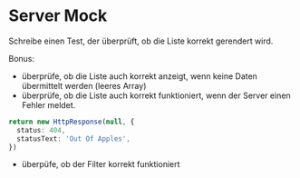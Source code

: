 # Server Mock

Schreibe einen Test, der überprüft, ob die Liste korrekt gerendert wird.

Bonus:
- überprüfe, ob die Liste auch korrekt anzeigt, wenn keine Daten übermittelt werden (leeres Array)
- überprüfe, ob die Liste auch korrekt funktioniert, wenn der Server einen Fehler meldet.

```ts
return new HttpResponse(null, {
  status: 404,
  statusText: 'Out Of Apples',
})
```

- überpüfe, ob der Filter korrekt funktioniert